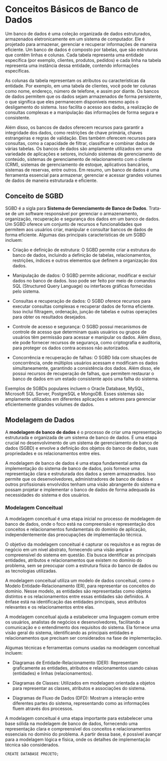 # Conceitos Básicos de Banco de Dados
Um banco de dados é uma coleção organizada de dados estruturados, armazenados eletronicamente em um sistema de computador. Ele é projetado para armazenar, gerenciar e recuperar informações de maneira eficiente. Um banco de dados é composto por tabelas, que são estruturas que contêm linhas e colunas. Cada tabela representa uma entidade específica (por exemplo, clientes, produtos, pedidos) e cada linha na tabela representa uma instância dessa entidade, contendo informações específicas.

As colunas da tabela representam os atributos ou características da entidade. Por exemplo, em uma tabela de clientes, você pode ter colunas como nome, endereço, número de telefone, e assim por diante. Os bancos de dados permitem que os dados sejam armazenados de forma persistente, o que significa que eles permanecem disponíveis mesmo após o desligamento do sistema. Isso facilita o acesso aos dados, a realização de consultas complexas e a manipulação das informações de forma segura e consistente.

Além disso, os bancos de dados oferecem recursos para garantir a integridade dos dados, como restrições de chave primária, chaves estrangeiras e regras de validação. Eles também oferecem recursos para consultas, como a capacidade de filtrar, classificar e combinar dados de várias tabelas.
Os bancos de dados são amplamente utilizados em uma variedade de aplicações e setores, incluindo sistemas de gerenciamento de conteúdo, sistemas de gerenciamento de relacionamento com o cliente (CRM), sistemas de gerenciamento de estoque, aplicativos bancários, sistemas de reservas, entre outros. Em resumo, um banco de dados é uma ferramenta essencial para armazenar, gerenciar e acessar grandes volumes de dados de maneira estruturada e eficiente.

## Conceito de SGBD
SGBD é a sigla para **Sistema de Gerenciamento de Banco de Dados**. Trata-se de um software responsável por gerenciar o armazenamento, organização, recuperação e segurança dos dados em um banco de dados. Um SGBD oferece um conjunto de recursos e funcionalidades que permitem aos usuários criar, manipular e consultar bancos de dados de forma eficiente. Algumas das principais características de um SGBD incluem:

* Criação e definição de estrutura: O SGBD permite criar a estrutura do banco de dados, incluindo a definição de tabelas, relacionamentos, restrições, índices e outros elementos que definem a organização dos dados.

* Manipulação de dados: O SGBD permite adicionar, modificar e excluir dados no banco de dados. Isso pode ser feito por meio de comandos SQL (Structured Query Language) ou interfaces gráficas fornecidas pelo sistema.

* Consultas e recuperação de dados: O SGBD oferece recursos para executar consultas complexas e recuperar dados de forma eficiente. Isso inclui filtragem, ordenação, junção de tabelas e outras operações para obter os resultados desejados.

* Controle de acesso e segurança: O SGBD possui mecanismos de controle de acesso que determinam quais usuários ou grupos de usuários têm permissão para acessar e manipular os dados. Além disso, ele pode fornecer recursos de segurança, como criptografia e auditoria, para proteger os dados contra acessos não autorizados.

* Concorrência e recuperação de falhas: O SGBD lida com situações de concorrência, onde múltiplos usuários acessam e modificam os dados simultaneamente, garantindo a consistência dos dados. Além disso, ele possui recursos de recuperação de falhas, que permitem restaurar o banco de dados em um estado consistente após uma falha do sistema.

Exemplos de SGBDs populares incluem o Oracle Database, MySQL, Microsoft SQL Server, PostgreSQL e MongoDB. Esses sistemas são amplamente utilizados em diferentes aplicações e setores para gerenciar eficientemente grandes volumes de dados.

## Modelagem de Dados
A **modelagem de banco de dados** é o processo de criar uma representação estruturada e organizada de um sistema de banco de dados. É uma etapa crucial no desenvolvimento de um sistema de gerenciamento de banco de dados (SGBD) e envolve a definição dos objetos do banco de dados, suas propriedades e os relacionamentos entre eles.

A modelagem de banco de dados é uma etapa fundamental antes da implementação do sistema de banco de dados, pois fornece uma representação clara e estruturada dos dados a serem armazenados. Isso permite que os desenvolvedores, administradores de banco de dados e outros profissionais envolvidos tenham uma visão abrangente do sistema e possam projetar e implementar o banco de dados de forma adequada às necessidades do sistema e dos usuários.

### Modelagem Conceitual
A modelagem conceitual é uma etapa inicial no processo de modelagem de banco de dados, onde o foco está na compreensão e representação dos conceitos e relacionamentos fundamentais do domínio de aplicação, independentemente das preocupações de implementação técnica.

O objetivo da modelagem conceitual é capturar os requisitos e as regras de negócio em um nível abstrato, fornecendo uma visão ampla e compreensível do sistema em questão. Ela busca identificar as principais entidades, atributos e relacionamentos que existem no domínio do problema, sem se preocupar com a estrutura física do banco de dados ou as tecnologias utilizadas.

A modelagem conceitual utiliza um modelo de dados conceitual, como o Modelo Entidade-Relacionamento (ER), para representar os conceitos do domínio. Nesse modelo, as entidades são representadas como objetos distintos e os relacionamentos entre essas entidades são definidos. A ênfase está na identificação das entidades principais, seus atributos relevantes e os relacionamentos entre elas.

A modelagem conceitual ajuda a estabelecer uma linguagem comum entre os usuários, analistas de negócios e desenvolvedores, facilitando a comunicação e o entendimento dos requisitos do sistema. Ela fornece uma visão geral do sistema, identificando as principais entidades e relacionamentos que precisam ser considerados na fase de implementação.

Algumas técnicas e ferramentas comuns usadas na modelagem conceitual incluem:

* Diagramas de Entidade-Relacionamento (DER): Representam graficamente as entidades, atributos e relacionamentos usando caixas (entidades) e linhas (relacionamentos).

* Diagramas de Classes: Utilizados em modelagem orientada a objetos para representar as classes, atributos e associações do sistema.

* Diagramas de Fluxo de Dados (DFD): Mostram a interação entre diferentes partes do sistema, representando como as informações fluem através dos processos.

A modelagem conceitual é uma etapa importante para estabelecer uma base sólida na modelagem de banco de dados, fornecendo uma representação clara e compreensível dos conceitos e relacionamentos essenciais no domínio do problema. A partir dessa base, é possível avançar para a modelagem lógica e física, onde os detalhes de implementação técnica são considerados.

```
CREATE DATABASE PROJETO;
```
